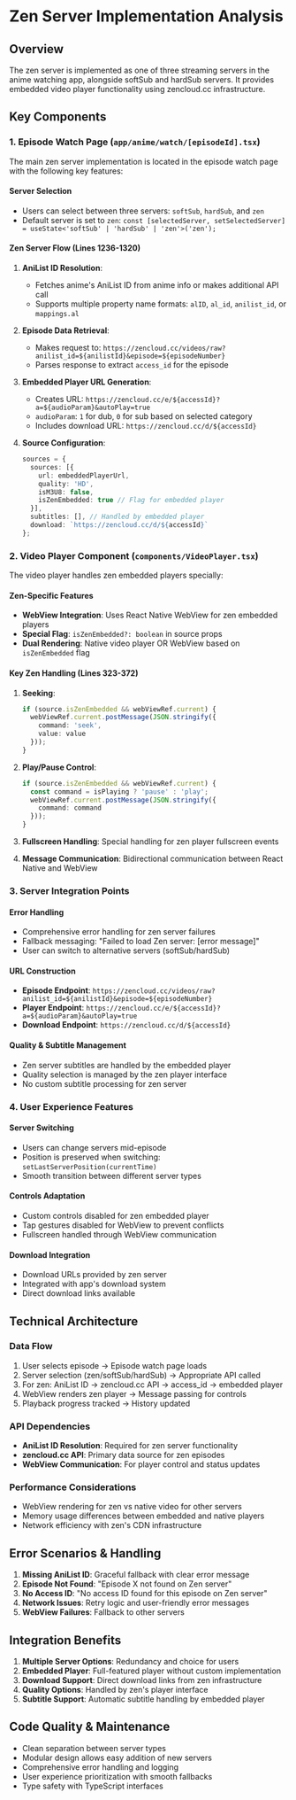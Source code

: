 # Zen Server Implementation Analysis

## Overview
The zen server is implemented as one of three streaming servers in the anime watching app, alongside softSub and hardSub servers. It provides embedded video player functionality using zencloud.cc infrastructure.

## Key Components

### 1. Episode Watch Page (`app/anime/watch/[episodeId].tsx`)

The main zen server implementation is located in the episode watch page with the following key features:

#### Server Selection
- Users can select between three servers: `softSub`, `hardSub`, and `zen`
- Default server is set to `zen`: `const [selectedServer, setSelectedServer] = useState<'softSub' | 'hardSub' | 'zen'>('zen');`

#### Zen Server Flow (Lines 1236-1320)
1. **AniList ID Resolution**: 
   - Fetches anime's AniList ID from anime info or makes additional API call
   - Supports multiple property name formats: `alID`, `al_id`, `anilist_id`, or `mappings.al`

2. **Episode Data Retrieval**:
   - Makes request to: `https://zencloud.cc/videos/raw?anilist_id=${anilistId}&episode=${episodeNumber}`
   - Parses response to extract `access_id` for the episode

3. **Embedded Player URL Generation**:
   - Creates URL: `https://zencloud.cc/e/${accessId}?a=${audioParam}&autoPlay=true`
   - `audioParam`: `1` for dub, `0` for sub based on selected category
   - Includes download URL: `https://zencloud.cc/d/${accessId}`

4. **Source Configuration**:
   ```typescript
   sources = {
     sources: [{
       url: embeddedPlayerUrl,
       quality: 'HD',
       isM3U8: false,
       isZenEmbedded: true // Flag for embedded player
     }],
     subtitles: [], // Handled by embedded player
     download: `https://zencloud.cc/d/${accessId}`
   };
   ```

### 2. Video Player Component (`components/VideoPlayer.tsx`)

The video player handles zen embedded players specially:

#### Zen-Specific Features
- **WebView Integration**: Uses React Native WebView for zen embedded players
- **Special Flag**: `isZenEmbedded?: boolean` in source props
- **Dual Rendering**: Native video player OR WebView based on `isZenEmbedded` flag

#### Key Zen Handling (Lines 323-372)
1. **Seeking**: 
   ```typescript
   if (source.isZenEmbedded && webViewRef.current) {
     webViewRef.current.postMessage(JSON.stringify({
       command: 'seek',
       value: value
     }));
   }
   ```

2. **Play/Pause Control**:
   ```typescript
   if (source.isZenEmbedded && webViewRef.current) {
     const command = isPlaying ? 'pause' : 'play';
     webViewRef.current.postMessage(JSON.stringify({
       command: command
     }));
   }
   ```

3. **Fullscreen Handling**: Special handling for zen player fullscreen events
4. **Message Communication**: Bidirectional communication between React Native and WebView

### 3. Server Integration Points

#### Error Handling
- Comprehensive error handling for zen server failures
- Fallback messaging: "Failed to load Zen server: [error message]"
- User can switch to alternative servers (softSub/hardSub)

#### URL Construction
- **Episode Endpoint**: `https://zencloud.cc/videos/raw?anilist_id=${anilistId}&episode=${episodeNumber}`
- **Player Endpoint**: `https://zencloud.cc/e/${accessId}?a=${audioParam}&autoPlay=true`
- **Download Endpoint**: `https://zencloud.cc/d/${accessId}`

#### Quality & Subtitle Management
- Zen server subtitles are handled by the embedded player
- Quality selection is managed by the zen player interface
- No custom subtitle processing for zen server

### 4. User Experience Features

#### Server Switching
- Users can change servers mid-episode
- Position is preserved when switching: `setLastServerPosition(currentTime)`
- Smooth transition between different server types

#### Controls Adaptation
- Custom controls disabled for zen embedded player
- Tap gestures disabled for WebView to prevent conflicts
- Fullscreen handled through WebView communication

#### Download Integration
- Download URLs provided by zen server
- Integrated with app's download system
- Direct download links available

## Technical Architecture

### Data Flow
1. User selects episode → Episode watch page loads
2. Server selection (zen/softSub/hardSub) → Appropriate API called
3. For zen: AniList ID → zencloud.cc API → access_id → embedded player
4. WebView renders zen player → Message passing for controls
5. Playback progress tracked → History updated

### API Dependencies
- **AniList ID Resolution**: Required for zen server functionality
- **zencloud.cc API**: Primary data source for zen episodes
- **WebView Communication**: For player control and status updates

### Performance Considerations
- WebView rendering for zen vs native video for other servers
- Memory usage differences between embedded and native players
- Network efficiency with zen's CDN infrastructure

## Error Scenarios & Handling

1. **Missing AniList ID**: Graceful fallback with clear error message
2. **Episode Not Found**: "Episode X not found on Zen server"
3. **No Access ID**: "No access ID found for this episode on Zen server"
4. **Network Issues**: Retry logic and user-friendly error messages
5. **WebView Failures**: Fallback to other servers

## Integration Benefits

1. **Multiple Server Options**: Redundancy and choice for users
2. **Embedded Player**: Full-featured player without custom implementation
3. **Download Support**: Direct download links from zen infrastructure
4. **Quality Options**: Handled by zen's player interface
5. **Subtitle Support**: Automatic subtitle handling by embedded player

## Code Quality & Maintenance

- Clean separation between server types
- Modular design allows easy addition of new servers
- Comprehensive error handling and logging
- User experience prioritization with smooth fallbacks
- Type safety with TypeScript interfaces